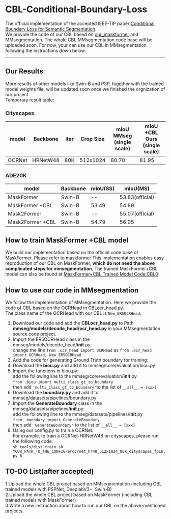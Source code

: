 # CBL-Conditional-Boundary-Loss
The official implementation of the accepted IEEE-TIP paper [Conditional Boundary Loss for Semantic Segmentation](https://ieeexplore.ieee.org/abstract/document/10173725).  
We provide the code of our CBL based on [our_maskformer](./maskformer/) and MMsegmentation.
The whole CBL MMsegmentation code base will be uploaded soon. For now, your can use our CBL in MMsegmentation following the instructions down below.

---
## Our Results  
More results of other models like Swin-B and PSP, together with the trained model weights file, will be updated soon once we finished the orgnization of our project.  
Temporary result table:  

### Cityscapes
| model       | Backbone    | iter    | Crop Size    | mIoU MMseg (single scale) | mIoU +CBL Ours (single scale)  |
| ----------- | ----------- | ------- |  ----------- | ------------------------- | ------------------------------ |    
| OCRNet      | HRNetW48    | 80K     | 512x1024     | 80.70                     | 81.95                          |
### ADE20K
| model             | Backbone  | mIoU(SS) | mIoU(MS)        |
| -----------       | --------- | -------- | --------        |
| MaskFormer        | Swin-B    | --       | 53.83(official) |
| MaskFormer +CBL   | Swin-B    | 53.49    | 54.89           | 
| Mask2Former       | Swin-B    | --       | 55.07(official) |
| Mask2Former +CBL  | Swin-B    | 54.79    | 56.05           | 

## How to train MaskFormer +CBL model
We build our implementation based on the official code base of MaskFormer. Please refer to [maskformer](./maskformer/)
This implementation enables easy reproduction of our CBL on MaskFormer, **which do not need the above complicated steps for mmsegmentation**.
The trained MaskFormer+CBL model can also be found at [MaskFormer+CBL Trained Model Code:CBL0](https://pan.baidu.com/s/1vSP6DYBOs82O490RFQF1GQ?pwd=CBL0)

## How to use our code in MMsegmentation
We follow the implementation of MMsegmentation. Here we provide the code of CBL based on the OCRHead in CBLocr_head.py.  
The class name of the OCRHead with our CBL is `New_ER5OCRHead`.   

1. Download our code and add the **CBLocr_head.py** to Path **mmseg/models/decode_head/ocr_head.py** in your MMsegmentation source code project.  
2. Import the ER5OCRHead class in the mmseg/models/decode_head/__init__.py:  
  change the line `from .ocr_head import OCRHead` as `from .ocr_head import OCRHead, New_ER5OCRHead`  
3. Add the code for generating Ground Truth boundary for training:  
  1. Download the **biou.py** and add it to mmseg/core/evaluation/biou.py  
  2. Import the functions in biou.py:  
        add the following line to the mmseg/core/evaluation/__init__.py   
        `from .biou import multi_class_gt_to_boundary`  
        then add `'multi_class_gt_to_boundary'`to the list of `__all__ = [xxx]`  
  3. Download the **boundary.py** and add it to mmseg/datasets/pipelines/boundary.py  
  4. Import the **GenerateBoundary** class in the mmseg/datasets/pipelines/__init__.py:  
        add the following line to the mmseg/datasets/pipelines/__init__.py  
        `from .boundary import GenerateBoundary`  
        then add `'GenerateBoundary'` to the list of `__all__ = [xxx]`  
4. Using our config.py to train a OCRNet.  
  For example, to train a OCRNet-HRNetW48 on cityscapes, please run the following code:  
  `sh tools/dist_train.sh YOUR_PATH_TO_THE_CONFIG/erocrnet_hr48_512x1024_80k_cityscapes_fp16.py 8`  

## TO-DO List(after accepted)
1.Upload the whole CBL project based on MMsegmentation (including CBL trained models with PSPNet, DeeplabV3+, Swin-B)  
2.Upload the whole CBL project based on MaskFormer (including CBL trained models with MaskFormer)  
3.Write a new instruction about how to run our CBL on the above-mentioned projects.  

